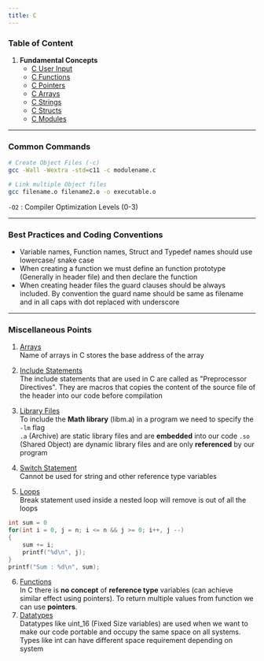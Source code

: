 ```yaml
---
title: C
---
```


### Table of Content

1. **Fundamental Concepts**
	* [C User Input](C%20User%20Input.md)
	* [C Functions](C%20Functions.md)
	* [C Pointers](C%20Pointers.md)
	* [C Arrays](C%20Arrays.md)
	* [C Strings](C%20Strings.md)
	* [C Structs](C%20Structs.md)
	* [C Modules](C%20Modules.md)

---

### Common Commands

````bash
# Create Object Files (-c)
gcc -Wall -Wextra -std=c11 -c modulename.c

# Link multiple Object files
gcc filename.o filename2.o -o executable.o
````

`-O2` : Compiler Optimization Levels (0-3) 

---

### Best Practices and Coding Conventions

* Variable names, Function names, Struct and Typedef names should use lowercase/ snake case
* When creating a function we must define an function prototype (Generally in header file) and then declare the function
* When creating header files the guard clauses should be always included. By convention the guard name should be same as filename and in all caps with dot replaced with underscore

---

### Miscellaneous Points

1. <u>Arrays</u>  
   Name of arrays in C stores the base address of the array

2. <u>Include Statements</u>  
   The include statements that are used in C are called as "Preprocessor Directives". They are macros that copies the content of the source file of the header into our code before compilation

3. <u>Library Files</u>  
   To include the **Math library** (libm.a) in a program we need to specify the `-lm` flag  
   `.a` (Archive) are static library files and are **embedded** into our code `.so` (Shared Object) are dynamic library files and are only **referenced** by our program

4. <u>Switch Statement</u>  
   Cannot be used for string and other reference type variables

5. <u>Loops</u>  
   Break statement used inside a nested loop will remove is out of all the loops

````c
int sum = 0
for(int i = 0, j = n; i <= n && j >= 0; i++, j --)
{
	sum += i;
	printf("%d\n", j);
}
printf("Sum : %d\n", sum);
````

6. <u>Functions</u>  
   In C there is **no concept** of **reference type** variables (can achieve similar effect using pointers). To return multiple values from function we can use **pointers**. 
7. <u>Datatypes</u>  
   Datatypes like uint_16 (Fixed Size variables) are used when we want to make our code portable and occupy the same space on all systems. Types like int can have different space requirement depending on system